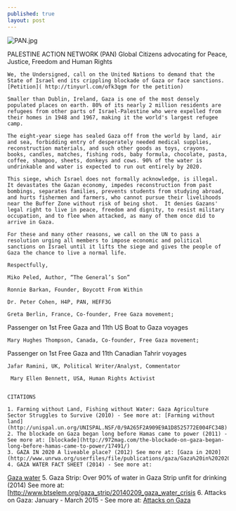 ```yaml
---
published: true
layout: post
---
```







![PAN.jpg]({{site.baseurl}}/images/PAN.jpg)

PALESTINE ACTION NETWORK (PAN) 
Global Citizens advocating for Peace, Justice, Freedom and Human Rights

    We, the Undersigned, call on the United Nations to demand that the State of Israel end its crippling blockade of Gaza or face sanctions.[Petition]( http://tinyurl.com/ofk3qgm for the petition)

    Smaller than Dublin, Ireland, Gaza is one of the most densely populated places on earth. 80% of its nearly 2 million residents are refugees from other parts of Israel-Palestine who were expelled from their homes in 1948 and 1967, making it the world's largest refugee camp.

    The eight-year siege has sealed Gaza off from the world by land, air and sea, forbidding entry of desperately needed medical supplies, reconstruction materials, and such other goods as toys, crayons, books, candles, matches, fishing rods, baby formula, chocolate, pasta, coffee, shampoo, sheets, donkeys and cows. 90% of the water is undrinkable and water is expected to run out entirely by 2020.

    This siege, which Israel does not formally acknowledge, is illegal.  It devastates the Gazan economy, impedes reconstruction from past bombings, separates families, prevents students from studying abroad, and hurts fishermen and farmers, who cannot pursue their livelihoods near the Buffer Zone without risk of being shot.  It denies Gazans' legal right to live in peace, freedom and dignity, to resist military occupation, and to flee when attacked, as many of them once did to arrive in Gaza.

    For these and many other reasons, we call on the UN to pass a resolution urging all members to impose economic and political sanctions on Israel until it lifts the siege and gives the people of Gaza the chance to live a normal life.

    Respectfully,

    Miko Peled, Author, “The General’s Son”

    Ronnie Barkan, Founder, Boycott From Within

    Dr. Peter Cohen, H4P, PAN, HEFF3G

    Greta Berlin, France, Co-founder, Free Gaza movement;
Passenger on 1st Free Gaza and 11th US Boat to Gaza voyages 

    Mary Hughes Thompson, Canada, Co-founder, Free Gaza movement;
Passenger on 1st Free Gaza and 11th Canadian Tahrir voyages

    Jafar Ramini, UK, Political Writer/Analyst, Commentator

     Mary Ellen Bennett, USA, Human Rights Activist


    CITATIONS
    
    1. Farming without Land, Fishing without Water: Gaza Agriculture Sector Struggles to Survive (2010) - See more at: [Farming without land](http://unispal.un.org/UNISPAL.NSF/0/9A265F2A909E9A1D8525772E004FC34B)
    2. The blockade on Gaza began long before Hamas came to power (2011) - See more at: [blockade](http://972mag.com/the-blockade-on-gaza-began-long-before-hamas-came-to-power/17491/)
    3. GAZA IN 2020 A liveable place? (2012) See more at: [Gaza in 2020](http://www.unrwa.org/userfiles/file/publications/gaza/Gaza%20in%202020.pdf)
    4. GAZA WATER FACT SHEET (2014) - See more at:
[Gaza water](http://www.irinnews.org/pdf/pwa_gaza_water_fact_sheet_3-2014.pdf)
    5. Gaza Strip: Over 90% of water in Gaza Strip unfit for drinking (2014) See more at:
[http://www.btselem.org/gaza_strip/20140209_gaza_water_crisis
    6. Attacks on Gaza: January - March 2015 - See more at:
[Attacks on Gaza](https://www.middleeastmonitor.com/specials/gaza_incidents/)
